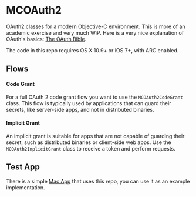 MCOAuth2
========

OAuth2 classes for a modern Objective-C environment.
This is more of an academic exercise and very much WiP.
Here is a very nice explanation of OAuth's basics: [The OAuth Bible](http://oauthbible.com/#oauth-2-three-legged).

The code in this repo requires OS X 10.9+ or iOS 7+, with ARC enabled.

Flows
-----

#### Code Grant

For a full OAuth 2 code grant flow you want to use the `MCOAuth2CodeGrant` class.
This flow is typically used by applications that can guard their secrets, like server-side apps, and not in distributed binaries.

#### Implicit Grant

An implicit grant is suitable for apps that are not capable of guarding their secret, such as distributed binaries or client-side web apps.
Use the `MCOAuth2ImplicitGrant` class to receive a token and perform requests.


Test App
--------

There is a simple [Mac App](https://github.com/p2/MCOAuth2App) that uses this repo, you can use it as an example implementation.
